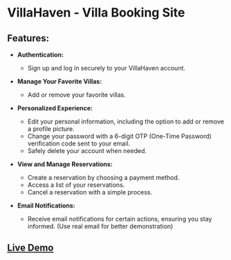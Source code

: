 # VillaHaven - Villa Booking Site

## Features:

- **Authentication:**
  - Sign up and log in securely to your VillaHaven account.
  
- **Manage Your Favorite Villas:**
  - Add or remove your favorite villas.

- **Personalized Experience:**
  - Edit your personal information, including the option to add or remove a profile picture.
  - Change your password with a 6-digit OTP (One-Time Password) verification code sent to your email.
  - Safely delete your account when needed.
  
- **View and Manage Reservations:**
  - Create a reservation by choosing a payment method.
  - Access a list of your reservations.
  - Cancel a reservation with a simple process.

- **Email Notifications:**
  - Receive email notifications for certain actions, ensuring you stay informed. (Use real email for better demonstration)

## [Live Demo](https://villa-haven.vercel.app/)
